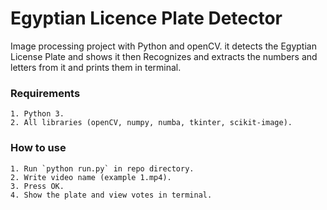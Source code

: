 # Egyptian Licence Plate Detector
Image processing project with Python and openCV. it detects the Egyptian License Plate and shows it then Recognizes and extracts the numbers and letters from it and prints them in terminal.

### Requirements
	1. Python 3.
	2. All libraries (openCV, numpy, numba, tkinter, scikit-image).
	
### How to use
	1. Run `python run.py` in repo directory.
	2. Write video name (example 1.mp4).
	3. Press OK.
	4. Show the plate and view votes in terminal.

